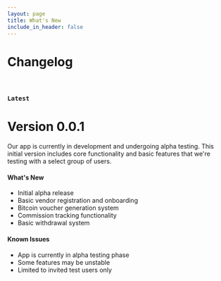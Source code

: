 ```yaml
---
layout: page
title: What's New
include_in_header: false
---
```


# Changelog

<br>

### `Latest`
# **Version 0.0.1**
Our app is currently in development and undergoing alpha testing. This initial version includes core functionality and basic features that we're testing with a select group of users.

#### What's New
- Initial alpha release
- Basic vendor registration and onboarding
- Bitcoin voucher generation system
- Commission tracking functionality
- Basic withdrawal system

#### Known Issues
- App is currently in alpha testing phase
- Some features may be unstable
- Limited to invited test users only

<br>
